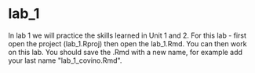 # lab_1

In lab 1 we will practice the skills learned in Unit 1 and 2. For this lab - first open the project (lab_1.Rproj) then open the lab_1.Rmd. You can then work on this lab. You should save the .Rmd with a new name, for example add your last name "lab_1_covino.Rmd".